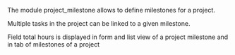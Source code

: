 The module project_milestone allows to define milestones for a project.

Multiple tasks in the project can be linked to a given milestone.

Field total hours is displayed in form and list view of a project milestone and in tab of milestones of a project